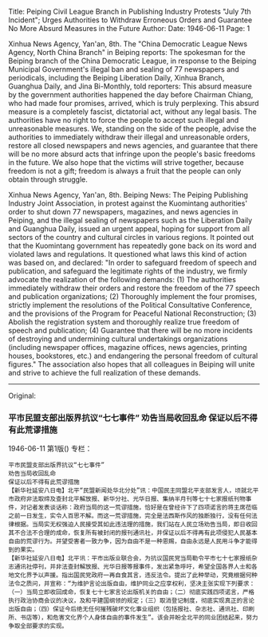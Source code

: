 Title: Peiping Civil League Branch in Publishing Industry Protests "July 7th Incident"; Urges Authorities to Withdraw Erroneous Orders and Guarantee No More Absurd Measures in the Future
Author:
Date: 1946-06-11
Page: 1

Xinhua News Agency, Yan'an, 8th. The "China Democratic League News Agency, North China Branch" in Beiping reports: The spokesman for the Beiping branch of the China Democratic League, in response to the Beiping Municipal Government's illegal ban and sealing of 77 newspapers and periodicals, including the Beiping Liberation Daily, Xinhua Branch, Guanghua Daily, and Jina Bi-Monthly, told reporters: This absurd measure by the government authorities happened the day before Chairman Chiang, who had made four promises, arrived, which is truly perplexing. This absurd measure is a completely fascist, dictatorial act, without any legal basis. The authorities have no right to force the people to accept such illegal and unreasonable measures. We, standing on the side of the people, advise the authorities to immediately withdraw their illegal and unreasonable orders, restore all closed newspapers and news agencies, and guarantee that there will be no more absurd acts that infringe upon the people's basic freedoms in the future. We also hope that the victims will strive together, because freedom is not a gift; freedom is always a fruit that the people can only obtain through struggle.

Xinhua News Agency, Yan'an, 8th. Beiping News: The Peiping Publishing Industry Joint Association, in protest against the Kuomintang authorities' order to shut down 77 newspapers, magazines, and news agencies in Peiping, and the illegal sealing of newspapers such as the Liberation Daily and Guanghua Daily, issued an urgent appeal, hoping for support from all sectors of the country and cultural circles in various regions. It pointed out that the Kuomintang government has repeatedly gone back on its word and violated laws and regulations. It questioned what laws this kind of action was based on, and declared: "In order to safeguard freedom of speech and publication, and safeguard the legitimate rights of the industry, we firmly advocate the realization of the following demands: (1) The authorities immediately withdraw their orders and restore the freedom of the 77 speech and publication organizations; (2) Thoroughly implement the four promises, strictly implement the resolutions of the Political Consultative Conference, and the provisions of the Program for Peaceful National Reconstruction; (3) Abolish the registration system and thoroughly realize true freedom of speech and publication; (4) Guarantee that there will be no more incidents of destroying and undermining cultural undertakings organizations (including newspaper offices, magazine offices, news agencies, printing houses, bookstores, etc.) and endangering the personal freedom of cultural figures." The association also hopes that all colleagues in Beiping will unite and strive to achieve the full realization of these demands.



<hr /> 

Original: 


### 平市民盟支部出版界抗议“七七事件”  劝告当局收回乱命  保证以后不得有此荒谬措施

1946-06-11
第1版()
专栏：

    平市民盟支部出版界抗议“七七事件”
    劝告当局收回乱命
    保证以后不得有此荒谬措施
    【新华社延安八日电】北平“民盟新闻处华北分处”讯：中国民主同盟北平支部发言人，顷就北平市政府非法取缔及查封北平解放报、新华分社、光华日报、集纳半月刊等七十七家报纸刊物事件，对记者发表谈话称：政府当局的这一荒谬措施，恰好是在曾经许下了四项诺言的蒋主席莅临之前一日发生，实令人百思不解。而这一荒谬措施，完全是法西斯作风的独断独行，没有任何法律根据。当局实无权强迫人民接受其如此违法理的措施，我们站在人民立场劝告当局，即日收回其不合法不合理的成命，恢复所有被封闭的报刊通讯社，并保证以后不得再有此项侵犯人民基本自由的荒谬行为。并望受害者一致力争，因为自由不是一种恩赐，自由永远是人民用斗争才能得到的果实。
    【新华社延安八日电】北平讯：平市出版业联合会，为抗议国民党当局勒令平市七十七家报纸杂志通讯社停刊，并非法查封解放报、光华日报等报事件，发出紧急呼吁，希望全国各界人士和各地文化界予以声援。指出国民党政府一再自食其言，违反法令。提出了此种举动，究竟根据何种法令之质问，并宣称：“为维护言论出版自由，维护同业之应享权利，坚决主张实现下列要求：（一）当局立即收回成命，恢复七十七家言论出版机关的自由；（二）彻底实践四项诺言，严格执行政治协商会议的决议，及和平建国纲领的规定；（三）取消登记制度，彻底实现真正的言论出版自由；（四）保证今后绝无任何摧残破坏文化事业组织（包括报社、杂志社、通讯社、印刷所、书店等），和危害文化界个人身体自由的事件发生”。该会并盼全北平的同业团结起来，努力争取全部要求的实现。
